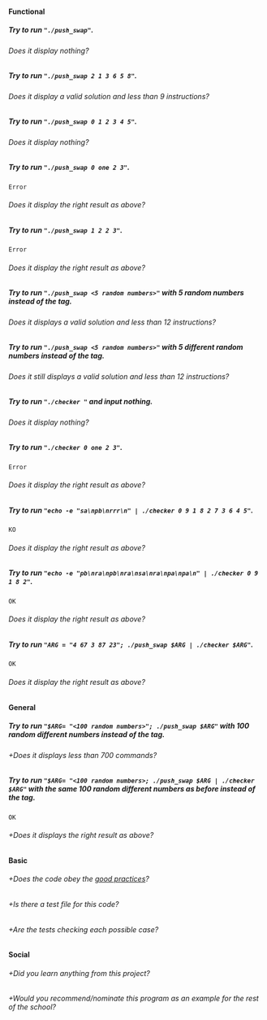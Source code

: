 #### Functional

##### Try to run `"./push_swap"`.
###### Does it display nothing?
##### Try to run `"./push_swap 2 1 3 6 5 8"`.
###### Does it display a valid solution and less than 9 instructions?
##### Try to run `"./push_swap 0 1 2 3 4 5"`.
###### Does it display nothing?
##### Try to run `"./push_swap 0 one 2 3"`.
```
Error
```
###### Does it display the right result as above?
##### Try to run `"./push_swap 1 2 2 3"`.
```
Error
```
###### Does it display the right result as above?

##### Try to run `"./push_swap <5 random numbers>"` with 5 random numbers instead of the tag.
###### Does it displays a valid solution and less than 12 instructions?

##### Try to run `"./push_swap <5 random numbers>"` with 5 different random numbers instead of the tag.
###### Does it still displays a valid solution and less than 12 instructions?

##### Try to run `"./checker "` and input nothing.
###### Does it display nothing?

##### Try to run `"./checker 0 one 2 3"`.
```
Error
```
###### Does it display the right result as above?

##### Try to run `"echo -e "sa\npb\nrrr\n" | ./checker 0 9 1 8 2 7 3 6 4 5"`.
```
KO
```
###### Does it display the right result as above?

##### Try to run `"echo -e "pb\nra\npb\nra\nsa\nra\npa\npa\n" | ./checker 0 9 1 8 2"`.
```
OK
```
###### Does it display the right result as above?

##### Try to run `"ARG = "4 67 3 87 23"; ./push_swap $ARG | ./checker $ARG"`.
```
OK
```
###### Does it display the right result as above?

#### General

##### Try to run `"$ARG= "<100 random numbers>"; ./push_swap $ARG"` with 100 random different numbers instead of the tag.
###### +Does it displays less than 700 commands?
##### Try to run `"$ARG= "<100 random numbers>; ./push_swap $ARG | ./checker $ARG"` with the same 100 random different numbers as before instead of the tag.
```
OK
```
###### +Does it displays the right result as above?

#### Basic

###### +Does the code obey the [good practices](https://public.01-edu.org/subjects/good-practices.en)?
###### +Is there a test file for this code?
###### +Are the tests checking each possible case?

#### Social

###### +Did you learn anything from this project?
###### +Would you recommend/nominate this program as an example for the rest of the school?
